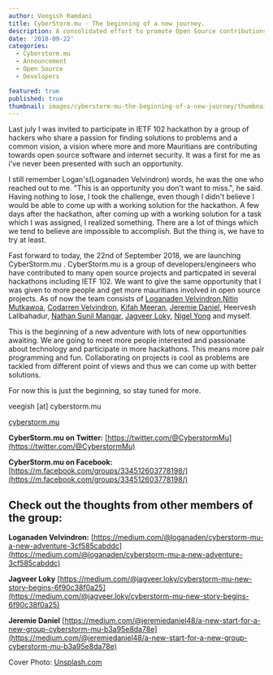 ```yaml
---
author: Veegish Ramdani
title: CyberStorm.mu - The beginning of a new journey.
description: A consolidated effort to promote Open Source contributions in Africa and improvements to internet standards.
date: '2018-09-22'
categories:
  - Cyberstorm.mu
  - Announcement
  - Open Source
  - Developers

featured: true
published: true
thumbnail: images/cyberstorm-mu-the-beginning-of-a-new-journey/thumbnail.jpg
---
```


Last july I was invited to participate in IETF 102 hackathon by a group of hackers who share a passion for finding solutions to problems and a common vision, a vision where more and more Mauritians are contributing towards open source software and internet security. It was a first for me as i've never been presented with such an opportunity.

I still remember Logan's(Loganaden Velvindron) words, he was the one who reached out to me. "This is an opportunity you don't want to miss.", he said. Having nothing to lose, I took the challenge, even though I didn't believe I would be able to come up with a working solution for the hackathon. A few days after the hackathon, after coming up with a working solution for a task which I was assigned, I realized something. There are a lot of things which we tend to believe are impossible to accomplish. But the thing is, we have to try at least.

Fast forward to today, the 22nd of September 2018, we are launching CyberStorm.mu . CyberStorm.mu is a group of developers/engineers who have contributed to many open source projects and particpated in several hackathons including IETF 102. We want to give the same opportunity that I was given to more people and get more mauritians involved in open source projects. As of now the team consists of [Loganaden Velvindron](https://medium.com/@loganaden),[Nitin Mutkawoa](https://tunnelix.com/), [Codarren Velvindron](https://codarren.com/), [Kifah Meeran](https://maskys.com/), [Jeremie Daniel](https://medium.com/@jeremiedaniel48), Heervesh Lallbahadur, [Nathan Sunil Mangar](https://medium.com/@chromicorek), [Jagveer Loky](https://medium.com/@jagveer.loky), [Nigel Yong](https://nigelyongblog.wordpress.com/) and myself.

This is the beginning of a new adventure with lots of new opportunities awaiting. We are going to meet more people interested and passionate about technology and participate in more hackathons. This means more pair programming and fun. Collaborating on projects is cool as problems are tackled from different point of views and thus we can come up with better solutions.

For now this is just the beginning, so stay tuned for more.

veegish [at] cyberstorm.mu

[cyberstorm.mu](https://cyberstorm.mu/)

**CyberStorm.mu on Twitter:**
[https://twitter.com/@CyberstormMu](https://twitter.com/@CyberstormMu)

**CyberStorm.mu on Facebook:**
[https://m.facebook.com/groups/334512603778198/](https://m.facebook.com/groups/334512603778198/)

## Check out the thoughts from other members of the group:

**Loganaden Velvindron:**
[https://medium.com/@loganaden/cyberstorm-mu-a-new-adventure-3cf585cabddc](https://medium.com/@loganaden/cyberstorm-mu-a-new-adventure-3cf585cabddc)

**Jagveer Loky**
[https://medium.com/@jagveer.loky/cyberstorm-mu-new-story-begins-6f90c38f0a25](https://medium.com/@jagveer.loky/cyberstorm-mu-new-story-begins-6f90c38f0a25)

**Jeremie Daniel**
[https://medium.com/@jeremiedaniel48/a-new-start-for-a-new-group-cyberstorm-mu-b3a95e8da78e](https://medium.com/@jeremiedaniel48/a-new-start-for-a-new-group-cyberstorm-mu-b3a95e8da78e)

Cover Photo: [Unsplash.com](https://unsplash.com/photos/CHt4BMi0-Is?utm_source=unsplash&utm_medium=referral&utm_content=creditCopyText)
